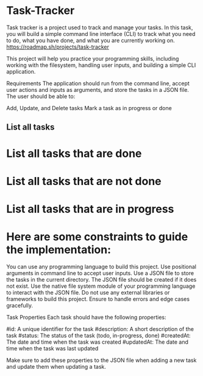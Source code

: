 # Task-Tracker
Task tracker is a project used to track and manage your tasks. In this task, you will build a simple command line interface (CLI) to track what you need to do, what you have done, and what you are currently working on.
https://roadmap.sh/projects/task-tracker


This project will help you practice your programming skills, including working with the filesystem, handling user inputs, and building a simple CLI application.

Requirements
The application should run from the command line, accept user actions and inputs as arguments, and store the tasks in a JSON file. The user should be able to:

Add, Update, and Delete tasks
Mark a task as in progress or done
## List all tasks
# List all tasks that are done
# List all tasks that are not done
# List all tasks that are in progress
# Here are some constraints to guide the implementation:

You can use any programming language to build this project.
Use positional arguments in command line to accept user inputs.
Use a JSON file to store the tasks in the current directory.
The JSON file should be created if it does not exist.
Use the native file system module of your programming language to interact with the JSON file.
Do not use any external libraries or frameworks to build this project.
Ensure to handle errors and edge cases gracefully.

Task Properties
Each task should have the following properties:

#id: A unique identifier for the task
#description: A short description of the task
#status: The status of the task (todo, in-progress, done)
#createdAt: The date and time when the task was created
#updatedAt: The date and time when the task was last updated

Make sure to add these properties to the JSON file when adding a new task and update them when updating a task.

